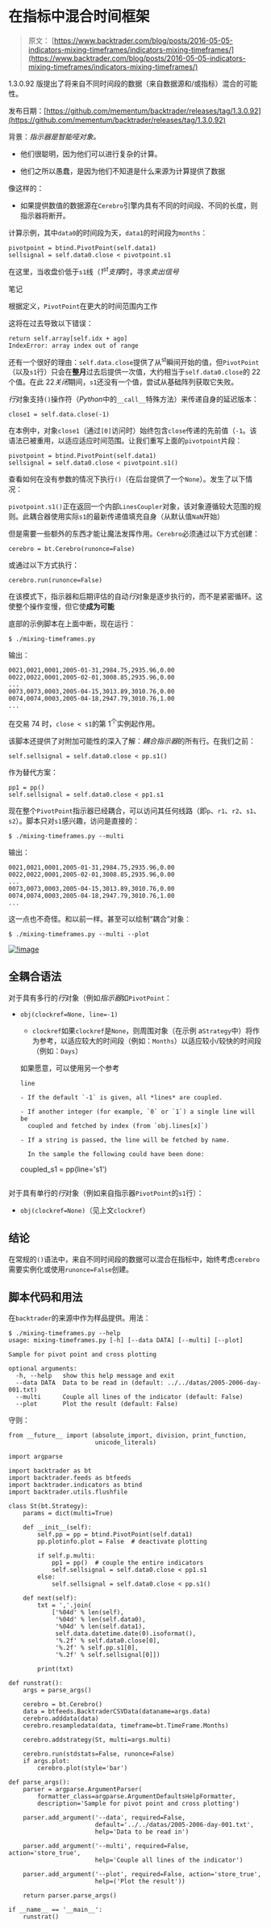 # 在指标中混合时间框架

> 原文： [https://www.backtrader.com/blog/posts/2016-05-05-indicators-mixing-timeframes/indicators-mixing-timeframes/](https://www.backtrader.com/blog/posts/2016-05-05-indicators-mixing-timeframes/indicators-mixing-timeframes/)

1.3.0.92 版提出了将来自不同时间段的数据（来自数据源和/或指标）混合的可能性。

发布日期：[https://github.com/mementum/backtrader/releases/tag/1.3.0.92](https://github.com/mementum/backtrader/releases/tag/1.3.0.92)

背景：*指示器是智能哑对象。*

*   他们很聪明，因为他们可以进行复杂的计算。

*   他们之所以愚蠢，是因为他们不知道是什么来源为计算提供了数据

像这样的：

*   如果提供数值的数据源在`Cerebro`引擎内具有不同的时间段、不同的长度，则指示器将断开。

计算示例，其中`data0`的时间段为天，`data1`的时间段为`months`：

```
pivotpoint = btind.PivotPoint(self.data1)
sellsignal = self.data0.close < pivotpoint.s1 
```

在这里，当收盘价低于`s1`线（*1<sup>st</sup>支撑*时，寻求*卖出信号*

笔记

根据定义，`PivotPoint`在更大的时间范围内工作

这将在过去导致以下错误：

```
return self.array[self.idx + ago]
IndexError: array index out of range 
```

还有一个很好的理由：`self.data.close`提供了从<sup>st</sup>瞬间开始的值，但`PivotPoint`（以及`s1`行）只会在**整月**过去后提供一次值，大约相当于`self.data0.close`的 22 个值。在此 22*关闭*期间，`s1`还没有一个值，尝试从基础阵列获取它失败。

*行*对象支持`()`操作符（*Python*中的`__call__`特殊方法）来传递自身的延迟版本：

```
close1 = self.data.close(-1) 
```

在本例中，对象`close1`（通过`[0]`访问时）始终包含`close`传递的先前值（`-1`。该语法已被重用，以适应适应时间范围。让我们重写上面的`pivotpoint`片段：

```
pivotpoint = btind.PivotPoint(self.data1)
sellsignal = self.data0.close < pivotpoint.s1() 
```

查看如何在没有参数的情况下执行`()`（在后台提供了一个`None`）。发生了以下情况：

`pivotpoint.s1()`正在返回一个内部`LinesCoupler`对象，该对象遵循较大范围的规则。此耦合器使用实际`s1`的最新传递值填充自身（从默认值`NaN`开始）

但是需要一些额外的东西才能让魔法发挥作用。`Cerebro`必须通过以下方式创建：

```
cerebro = bt.Cerebro(runonce=False) 
```

或通过以下方式执行：

```
cerebro.run(runonce=False) 
```

在该模式下，指示器和后期评估的自动*行*对象是逐步执行的，而不是紧密循环。这使整个操作变慢，但它使**成为可能**

底部的示例脚本在上面中断，现在运行：

```
$ ./mixing-timeframes.py 
```

输出：

```
0021,0021,0001,2005-01-31,2984.75,2935.96,0.00
0022,0022,0001,2005-02-01,3008.85,2935.96,0.00
...
0073,0073,0003,2005-04-15,3013.89,3010.76,0.00
0074,0074,0003,2005-04-18,2947.79,3010.76,1.00
... 
```

在交易 74 时，`close < s1`的第 1<sup>个</sup>实例起作用。

该脚本还提供了对附加可能性的深入了解：*耦合指示器*的所有行。在我们之前：

```
self.sellsignal = self.data0.close < pp.s1() 
```

作为替代方案：

```
pp1 = pp()
self.sellsignal = self.data0.close < pp1.s1 
```

现在整个`PivotPoint`指示器已经耦合，可以访问其任何线路（即`p`、`r1`、`r2`、`s1`、`s2`）。脚本只对`s1`感兴趣，访问是直接的：

```
$ ./mixing-timeframes.py --multi 
```

输出：

```
0021,0021,0001,2005-01-31,2984.75,2935.96,0.00
0022,0022,0001,2005-02-01,3008.85,2935.96,0.00
...
0073,0073,0003,2005-04-15,3013.89,3010.76,0.00
0074,0074,0003,2005-04-18,2947.79,3010.76,1.00
... 
```

这一点也不奇怪。和以前一样。甚至可以绘制“耦合”对象：

```
$ ./mixing-timeframes.py --multi --plot 
```

[![!image](../Images/fbf978647cb50e58ae134c47ef031c0a.png)](../indicators-mixing-timeframes.png)

## 全耦合语法

对于具有多行的*行*对象（例如*指示器*如`PivotPoint`：

*   `obj(clockref=None, line=-1)`

    *   `clockref`如果`clockref`是`None`，则周围对象（在示例 a`Strategy`中）将作为参考，以适应较大的时间段（例如：`Months`）以适应较小/较快的时间段（例如：`Days`）

    如果愿意，可以使用另一个参考

    `line`

    ```
    - If the default `-1` is given, all *lines* are coupled.

    - If another integer (for example, `0` or `1`) a single line will be
      coupled and fetched by index (from `obj.lines[x]`)

    - If a string is passed, the line will be fetched by name.

      In the sample the following could have been done:

      ```
      coupled_s1 = pp(line='s1')
      ``` 
    ```

对于具有单行的*行*对象（例如来自指示器`PivotPoint`的`s1`行）：

*   `obj(clockref=None)`（见上文`clockref`）

## 结论

在常规的`()`语法中，来自不同时间段的数据可以混合在指标中，始终考虑`cerebro`需要实例化或使用`runonce=False`创建。

## 脚本代码和用法

在`backtrader`的来源中作为样品提供。用法：

```
$ ./mixing-timeframes.py --help
usage: mixing-timeframes.py [-h] [--data DATA] [--multi] [--plot]

Sample for pivot point and cross plotting

optional arguments:
  -h, --help   show this help message and exit
  --data DATA  Data to be read in (default: ../../datas/2005-2006-day-001.txt)
  --multi      Couple all lines of the indicator (default: False)
  --plot       Plot the result (default: False) 
```

守则：

```
from __future__ import (absolute_import, division, print_function,
                        unicode_literals)

import argparse

import backtrader as bt
import backtrader.feeds as btfeeds
import backtrader.indicators as btind
import backtrader.utils.flushfile

class St(bt.Strategy):
    params = dict(multi=True)

    def __init__(self):
        self.pp = pp = btind.PivotPoint(self.data1)
        pp.plotinfo.plot = False  # deactivate plotting

        if self.p.multi:
            pp1 = pp()  # couple the entire indicators
            self.sellsignal = self.data0.close < pp1.s1
        else:
            self.sellsignal = self.data0.close < pp.s1()

    def next(self):
        txt = ','.join(
            ['%04d' % len(self),
             '%04d' % len(self.data0),
             '%04d' % len(self.data1),
             self.data.datetime.date(0).isoformat(),
             '%.2f' % self.data0.close[0],
             '%.2f' % self.pp.s1[0],
             '%.2f' % self.sellsignal[0]])

        print(txt)

def runstrat():
    args = parse_args()

    cerebro = bt.Cerebro()
    data = btfeeds.BacktraderCSVData(dataname=args.data)
    cerebro.adddata(data)
    cerebro.resampledata(data, timeframe=bt.TimeFrame.Months)

    cerebro.addstrategy(St, multi=args.multi)

    cerebro.run(stdstats=False, runonce=False)
    if args.plot:
        cerebro.plot(style='bar')

def parse_args():
    parser = argparse.ArgumentParser(
        formatter_class=argparse.ArgumentDefaultsHelpFormatter,
        description='Sample for pivot point and cross plotting')

    parser.add_argument('--data', required=False,
                        default='../../datas/2005-2006-day-001.txt',
                        help='Data to be read in')

    parser.add_argument('--multi', required=False, action='store_true',
                        help='Couple all lines of the indicator')

    parser.add_argument('--plot', required=False, action='store_true',
                        help=('Plot the result'))

    return parser.parse_args()

if __name__ == '__main__':
    runstrat() 
```